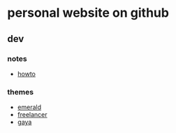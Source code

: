 # personal website on github

## dev

### notes

 * [howto](http://jmcglone.com/guides/github-pages/)

### themes

 * [emerald](http://www.jacoporabolini.com/emerald/)
 * [freelancer](http://jekyllthemes.org/themes/freelancer/)
 * [gaya](http://jekyllthemes.org/themes/gaya/)
